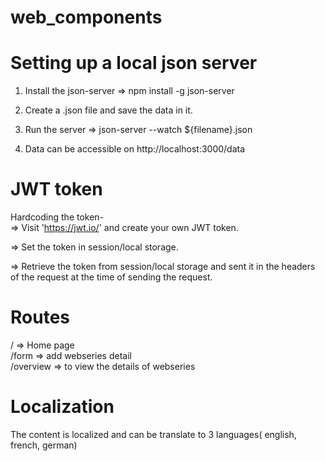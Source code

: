 # web_components

# Setting up a local json server

1) Install the json-server => npm install -g json-server

2) Create a .json file and save the data in it.

3) Run the server => json-server --watch ${filename}.json

4) Data can be accessible on http://localhost:3000/data

# JWT token

Hardcoding the token- <br>
=> Visit 'https://jwt.io/' and create your own JWT token.

=> Set the token in session/local storage.

=> Retrieve the token from session/local storage and sent it in the headers of the request at the time of sending the request.

# Routes

/ => Home page<br>
/form => add webseries detail<br>
/overview => to view the details of webseries<br>

# Localization

The content is localized and can be translate to 3 languages( english, french, german)<br>
